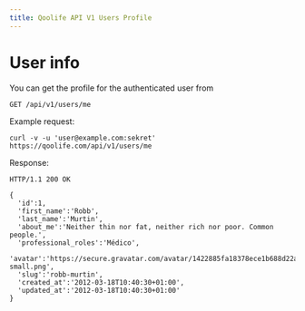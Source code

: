 ```yaml
---
title: Qoolife API V1 Users Profile
---
```


# User info

You can get the profile for the authenticated user from

    GET /api/v1/users/me

Example request:

    curl -v -u 'user@example.com:sekret' https://qoolife.com/api/v1/users/me

Response:

    HTTP/1.1 200 OK

    {
      'id':1,
      'first_name':'Robb',
      'last_name':'Murtin',
      'about_me':'Neither thin nor fat, neither rich nor poor. Common people.',
      'professional_roles':'Médico',
      'avatar':'https://secure.gravatar.com/avatar/1422885fa18378ece1b688d22abd551f.jpg%3Fsize=48&d=https://qoolife.com/assets/icons/avatar-small.png',
      'slug':'robb-murtin',
      'created_at':'2012-03-18T10:40:30+01:00',
      'updated_at':'2012-03-18T10:40:30+01:00'
    }
